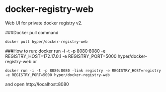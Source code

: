 # docker-registry-web

Web UI for private docker registry v2.

###Docker pull command
    
    docker pull hyper/docker-registry-web
        
###How to run:
    docker run -i -t -p 8080:8080 -e REGISTRY_HOST=172.17.0.1 -e REGISTRY_PORT=5000 hyper/docker-registry-web
or
    
    docker run -i -t -p 8080:8080 -link registry -e REGISTRY_HOST=registry -e REGISTRY_PORT=5000 hyper/docker-registry-web
     
and open http://localhost:8080